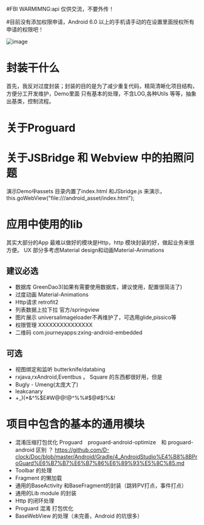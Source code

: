 #FBI WARMIMNG:api 仅供交流，不要外传！


#目前没有添加权限申请，Android 6.0 以上的手机请手动的在设置里面授权所有申请的权限吧！

![image](https://github.com/AnyLifeZLB/AndroidAppFrameWork/raw/master/4.png)

# 封装干什么
  首先，我反对过度封装；封装的目的是为了减少重复代码，精简清晰化项目结构，方便分工开发维护，Demo里面
只有基本的处理，不含LOG,各种Utils 等等，抽象出基类，控制流程。

# 关于Proguard


# 关于JSBridge 和 Webview 中的拍照问题
  演示Demo中assets 目录内置了index.html 和JSbridge.js 来演示，this.goWebView("file:///android_asset/index.html");


# 应用中使用的lib
  其实大部分的App 最难以做好的模块是Http，http 模块封装的好，做起业务来很方便。
  UX 部分多考虑Material design和动画Material-Animations
  ## 建议必选
  - 数据库 GreenDao3(如果有需要使用数据库，建议使用，配置很简洁了)
  - 过度动画 Material-Animations
  - Http请求 retrofit2
  - 列表数据上拉下拉 官方/springview
  - 图片展示 universalimageloader不再维护了，可选用glide,pissico等
  - 权限管理 XXXXXXXXXXXXXXX
  - 二维码 com.journeyapps:zxing-android-embedded

  ## 可选
  - 视图绑定和监听 butterknife/databing
  - rxjava,rxAndroid,Eventbus 。  Square 的东西都很好用，但是
  - Bugly - Umeng(太庞大了)
  - leakcanary
  - +_)(*&^%$E#W@@!@^%%#$@#$!%&!



# 项目中包含的基本的通用模块
- 混淆压缩打包优化 Proguard　proguard-android-optimize　和 proguard-android 区别 ？
  https://github.com/D-clock/Doc/blob/master/Android/Gradle/4_AndroidStudio%E4%B8%8BProGuard%E6%B7%B7%E6%B7%86%E6%89%93%E5%8C%85.md
- Toolbar 的处理
- Fragment 的懒加载
- 通用的BaseActivity 和BaseFragment的封装（跳转PV打点，事件打点）
- 通用的Lib module 的封装
- Http 的闭环处理
- Proguard 混淆 打包优化
- BaseWebView 的处理（未完善，Android 的坑很多）




